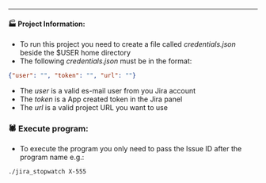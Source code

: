 ------------------
#### 🏭 Project Information:

* To run this project you need to create a file called *credentials.json* beside the $USER home directory
* The following *credentials.json* must be in the format:

```json
{"user": "", "token": "", "url": ""}
```

* The *user* is a valid es-mail user from you Jira account
* The *token* is a App created token in the Jira panel
* The *url* is a valid project URL you want to use

### 🕷️ Execute program:

* To execute the program you only need to pass the Issue ID after the program name e.g.:

```shell
./jira_stopwatch X-555
```